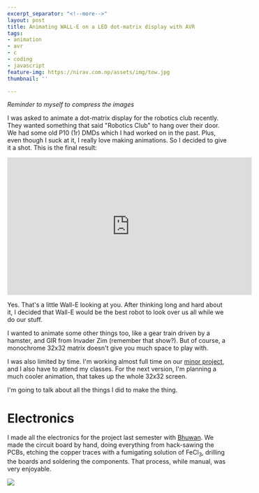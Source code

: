 ```yaml
---
excerpt_separator: "<!--more-->"
layout: post
title: Animating WALL-E on a LED dot-matrix display with AVR
tags:
- animation
- avr
- c
- coding
- javascript
feature-img: https://nirav.com.np/assets/img/tow.jpg
thumbnail: ''

---
```

_Reminder to myself to compress the images_

I was asked to animate a dot-matrix display for the robotics club recently. They wanted something that said "Robotics Club" to hang over their door. We had some old P10 (1r) DMDs which I had worked on in the past. Plus, even though I suck at it, I really love making animations. So I decided to give it a shot. This is the final result:

<iframe width="560" height="315" src="https://www.youtube-nocookie.com/embed/zjk1e-JFNFA" frameborder="0" allow="accelerometer; autoplay; encrypted-media; gyroscope; picture-in-picture" allowfullscreen></iframe>

Yes. That's a little Wall-E looking at you. After thinking long and hard about it, I decided that Wall-E would be the best robot to look over us all while we do our stuff. 

I wanted to animate some other things too, like a gear train driven by a hamster, and GIR from Invader Zim (remember that show?). But of course, a monochrome 32x32 matrix doesn't give you much space to play with. 

I was also limited by time. I'm working almost full time on our [minor project](), and I also have to attend my classes. For the next version, I'm planning a much cooler animation, that takes up the whole 32x32 screen. 

I'm going to talk about all the things I did to make the thing.

# Electronics

I made all the electronics for the project last semester with [Bhuwan](https://bhuwanadhikari.com.np/). We made the circuit board by hand, doing everything from hack-sawing the PCBs, etching the copper traces with a fumigating solution of FeCl<sub>3</sub>, drilling the boards and soldering the components. That process, while manual, was very enjoyable.

![](https://nirav.com.np/assets/img/one.jpg)